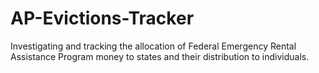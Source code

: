 # AP-Evictions-Tracker
Investigating and tracking the allocation of Federal Emergency Rental Assistance Program money to states and their distribution to individuals.
